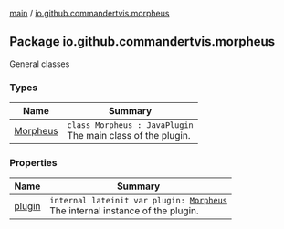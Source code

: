 [main](../index.md) / [io.github.commandertvis.morpheus](./index.md)

## Package io.github.commandertvis.morpheus


General classes

### Types

| Name | Summary |
|---|---|
| [Morpheus](-morpheus/index.md) | `class Morpheus : JavaPlugin`<br>The main class of the plugin. |

### Properties

| Name | Summary |
|---|---|
| [plugin](plugin.md) | `internal lateinit var plugin: `[`Morpheus`](-morpheus/index.md)<br>The internal instance of the plugin. |
